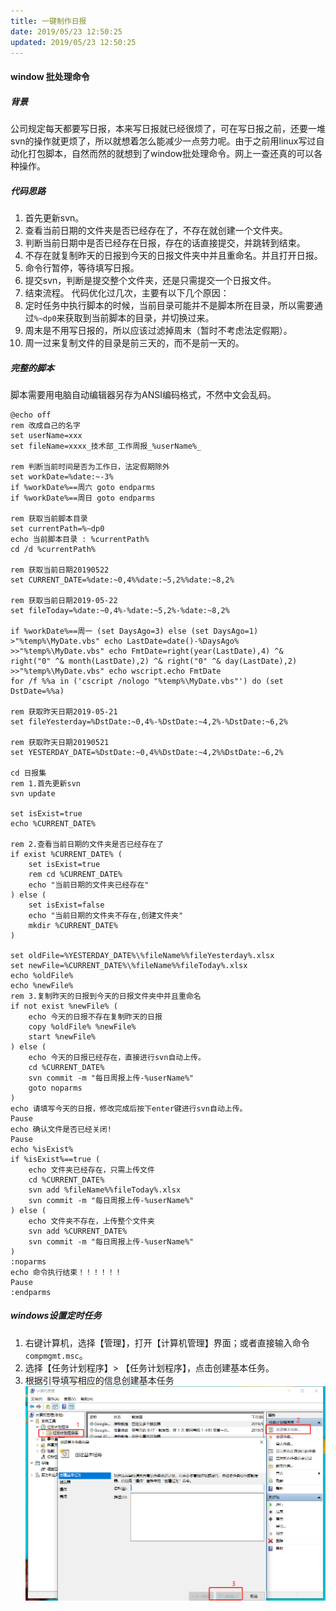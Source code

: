 ```yaml
---
title: 一键制作日报
date: 2019/05/23 12:50:25
updated: 2019/05/23 12:50:25
---
```


#### window 批处理命令

##### 背景
公司规定每天都要写日报，本来写日报就已经很烦了，可在写日报之前，还要一堆svn的操作就更烦了，所以就想着怎么能减少一点劳力呢。由于之前用linux写过自动化打包脚本，自然而然的就想到了window批处理命令。网上一查还真的可以各种操作。
<!--more-->
##### 代码思路
1. 首先更新svn。
2. 查看当前日期的文件夹是否已经存在了，不存在就创建一个文件夹。
3. 判断当前日期中是否已经存在日报，存在的话直接提交，并跳转到结束。
4. 不存在就复制昨天的日报到今天的日报文件夹中并且重命名。并且打开日报。
5. 命令行暂停，等待填写日报。
6. 提交svn，判断是提交整个文件夹，还是只需提交一个日报文件。
7. 结束流程。
代码优化过几次，主要有以下几个原因：
1. 定时任务中执行脚本的时候，当前目录可能并不是脚本所在目录，所以需要通过`%~dp0`来获取到当前脚本的目录，并切换过来。
2. 周末是不用写日报的，所以应该过滤掉周末（暂时不考虑法定假期）。
3. 周一过来复制文件的目录是前三天的，而不是前一天的。
##### 完整的脚本
脚本需要用电脑自动编辑器另存为ANSI编码格式，不然中文会乱码。
```dos
@echo off
rem 改成自己的名字
set userName=xxx
set fileName=xxxx_技术部_工作周报_%userName%_

rem 判断当前时间是否为工作日，法定假期除外
set workDate=%date:~-3%
if %workDate%==周六 goto endparms
if %workDate%==周日 goto endparms

rem 获取当前脚本目录
set currentPath=%~dp0
echo 当前脚本目录 : %currentPath%
cd /d %currentPath%

rem 获取当前日期20190522
set CURRENT_DATE=%date:~0,4%%date:~5,2%%date:~8,2%

rem 获取当前日期2019-05-22
set fileToday=%date:~0,4%-%date:~5,2%-%date:~8,2%

if %workDate%==周一 (set DaysAgo=3) else (set DaysAgo=1)
>"%temp%\MyDate.vbs" echo LastDate=date()-%DaysAgo%
>>"%temp%\MyDate.vbs" echo FmtDate=right(year(LastDate),4) ^& right("0" ^& month(LastDate),2) ^& right("0" ^& day(LastDate),2)
>>"%temp%\MyDate.vbs" echo wscript.echo FmtDate
for /f %%a in ('cscript /nologo "%temp%\MyDate.vbs"') do (set DstDate=%%a)

rem 获取昨天日期2019-05-21
set fileYesterday=%DstDate:~0,4%-%DstDate:~4,2%-%DstDate:~6,2%

rem 获取昨天日期20190521
set YESTERDAY_DATE=%DstDate:~0,4%%DstDate:~4,2%%DstDate:~6,2%

cd 日报集
rem 1.首先更新svn
svn update

set isExist=true 
echo %CURRENT_DATE%

rem 2.查看当前日期的文件夹是否已经存在了
if exist %CURRENT_DATE% (
	set isExist=true
	rem cd %CURRENT_DATE%
	echo "当前日期的文件夹已经存在"
) else (
	set isExist=false
	echo "当前日期的文件夹不存在,创建文件夹"
	mkdir %CURRENT_DATE%
)

set oldFile=%YESTERDAY_DATE%\%fileName%%fileYesterday%.xlsx
set newFile=%CURRENT_DATE%\%fileName%%fileToday%.xlsx
echo %oldFile%
echo %newFile%
rem 3.复制昨天的日报到今天的日报文件夹中并且重命名
if not exist %newFile% (
	echo 今天的日报不存在复制昨天的日报
	copy %oldFile% %newFile%
	start %newFile%
) else (
	echo 今天的日报已经存在，直接进行svn自动上传。
	cd %CURRENT_DATE%
	svn commit -m "每日周报上传-%userName%"
	goto noparms
)
echo 请填写今天的日报，修改完成后按下enter键进行svn自动上传。
Pause
echo 确认文件是否已经关闭!
Pause
echo %isExist%
if %isExist%==true (
	echo 文件夹已经存在，只需上传文件
	cd %CURRENT_DATE%
	svn add %fileName%%fileToday%.xlsx
	svn commit -m "每日周报上传-%userName%"
) else (
	echo 文件夹不存在，上传整个文件夹
	svn add %CURRENT_DATE%
	svn commit -m "每日周报上传-%userName%"
)
:noparms
echo 命令执行结束！！！！！！
Pause
:endparms
```
##### windows设置定时任务
1. 右键计算机，选择【管理】，打开【计算机管理】界面；或者直接输入命令`compmgmt.msc`。
2. 选择【任务计划程序】> 【任务计划程序】，点击创建基本任务。
3. 根据引导填写相应的信息创建基本任务
![Image text](https://raw.githubusercontent.com/lralin/TheFirst/master/markdown_img/%E8%AE%A1%E7%AE%97%E6%9C%BA%E7%AE%A1%E7%90%86-%E5%AE%9A%E6%97%B6%E4%BB%BB%E5%8A%A1.jpg)
